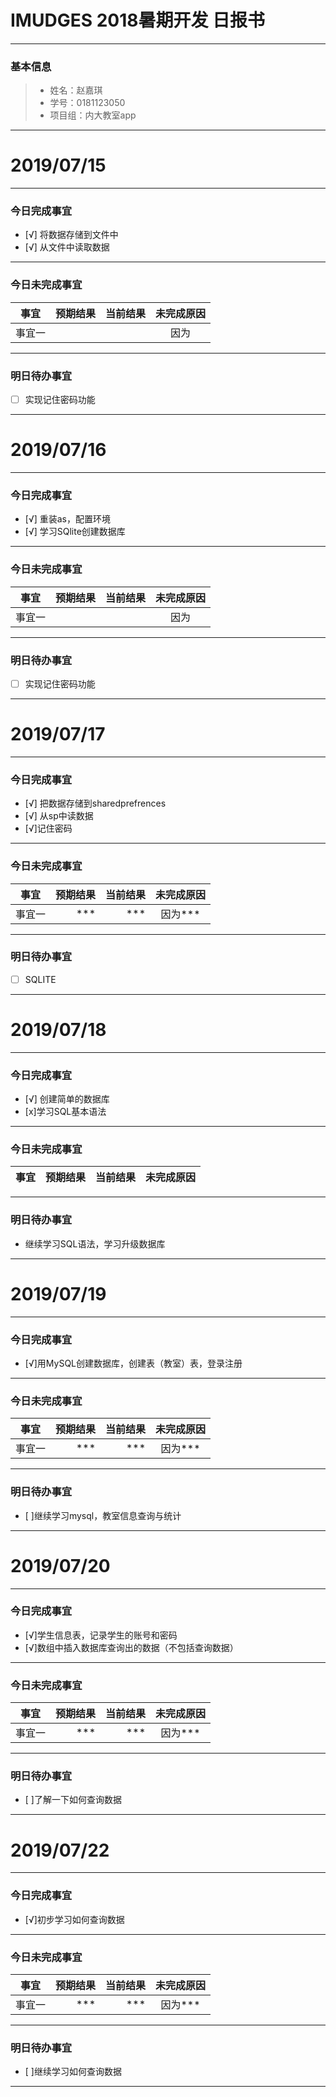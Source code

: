 # IMUDGES 2018暑期开发 日报书

------

### 基本信息

> - 姓名：赵嘉琪
> - 学号：0181123050
> - 项目组：内大教室app

------

# 2019/07/15

------

### 今日完成事宜

- [√] 将数据存储到文件中
- [√] 从文件中读取数据

------

### 今日未完成事宜

| 事宜   | 预期结果 | 当前结果 | 未完成原因 |
| ------ | -------: | -------: | :--------: |
| 事宜一 |          |         |  因为     |

------

### 明日待办事宜

- [ ] 实现记住密码功能


------
# 2019/07/16

------

### 今日完成事宜

- [√] 重装as，配置环境
- [√] 学习SQlite创建数据库

------

### 今日未完成事宜

| 事宜   | 预期结果 | 当前结果 | 未完成原因 |
| ------ | -------: | -------: | :--------: |
| 事宜一 |          |         |  因为     |

------

### 明日待办事宜

- [ ] 实现记住密码功能


------
# 2019/07/17

------

### 今日完成事宜

- [√] 把数据存储到sharedprefrences
- [√] 从sp中读数据
- [√]记住密码

------

### 今日未完成事宜

| 事宜   | 预期结果 | 当前结果 | 未完成原因 |
| ------ | -------: | -------: | :--------: |
| 事宜一 |      *** |      *** |  因为***   |

------

### 明日待办事宜

- [ ] SQLITE


------
# 2019/07/18

------

### 今日完成事宜

- [√] 创建简单的数据库
- [x]学习SQL基本语法
------

### 今日未完成事宜

| 事宜   | 预期结果 | 当前结果 | 未完成原因 |
| ------ | -------: | -------: | :--------: |

------

### 明日待办事宜

- 继续学习SQL语法，学习升级数据库

------
# 2019/07/19

------

### 今日完成事宜

- [√]用MySQL创建数据库，创建表（教室）表，登录注册

------

### 今日未完成事宜

| 事宜   | 预期结果 | 当前结果 | 未完成原因 |
| ------ | -------: | -------: | :--------: |
| 事宜一 |      *** |      *** |  因为***   |

------

### 明日待办事宜

- [ ]继续学习mysql，教室信息查询与统计

------
# 2019/07/20

------

### 今日完成事宜

- [√]学生信息表，记录学生的账号和密码
- [√]数组中插入数据库查询出的数据（不包括查询数据）

------

### 今日未完成事宜

| 事宜   | 预期结果 | 当前结果 | 未完成原因 |
| ------ | -------: | -------: | :--------: |
| 事宜一 |      *** |      *** |  因为***   |

------

### 明日待办事宜

- [ ]了解一下如何查询数据

------  
# 2019/07/22

------

### 今日完成事宜

- [√]初步学习如何查询数据

------

### 今日未完成事宜

| 事宜   | 预期结果 | 当前结果 | 未完成原因 |
| ------ | -------: | -------: | :--------: |
| 事宜一 |      *** |      *** |  因为***   |

------

### 明日待办事宜

- [ ]继续学习如何查询数据

-----

